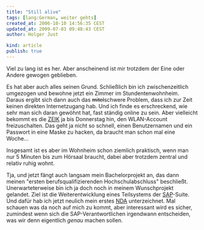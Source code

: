 ```yaml
---
title: "Still alive"
tags: [lang:German, weiter gehts]
created_at: 2006-10-10 14:56:35 CEST
updated_at: 2009-07-03 09:48:43 CEST
author: Holger Just

kind: article
publish: true
---
```


Viel zu lang ist es her. Aber anscheinend ist mir trotzdem der Eine oder Andere gewogen geblieben.

Es hat aber auch alles seinen Grund. Schließlich bin ich zwischenzeitlich umgezogen und bewohne jetzt ein Zimmer im Stundentenwohnheim. Daraus ergibt sich dann auch das <del>mitel</del>schwere Problem, dass ich zur Zeit keinen direkten Internetzugang hab. Und ich finde es erschreckend, wie sehr man sich daran gewöhnt hat, fast ständig online zu sein. Aber vielleicht bekommt es die <a href="http://www.uni-potsdam.de/u/zeik/" title="Zentrale Einrichtung für Informationsverarbeitung und Kommunikation">ZEIK</a> ja bis Donnerstag hin, den WLAN-Account freizuschalten. Das geht ja nicht so schnell, einen Benutzernamen und ein Passwort in eine Maske zu hacken, da braucht man schon mal eine Woche...

Insgesamt ist es aber im Wohnheim schon ziemlich praktisch, wenn man nur 5 Minuten bis zum Hörsaal braucht, dabei aber trotzdem zentral und relativ ruhig wohnt.

Tja, und jetzt fängt auch langsam mein Bachelorprojekt an, das dann meinen "ersten berufsqualifizierenden Hochschulabschluss" beschließt. Unerwarteterweise bin ich ja doch noch in meinem Wunschprojekt gelandet. Ziel ist die Weiterentwicklung eines Teilsystems der [SAP](http://www.sap.de)-Suite. Und dafür hab ich jetzt neulich mein erstes [NDA](http://de.wikipedia.org/wiki/Non-Disclosure_Agreement) unterzeichnet. Mal schauen was da noch auf mich zu kommt, aber interessant wird es sicher, zumindest wenn sich die SAP-Verantwortlichen irgendwann entscheiden, was wir denn eigentlich *genau* machen sollen.
